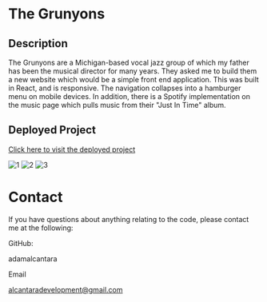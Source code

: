 # The Grunyons
   

## Description 
The Grunyons are a Michigan-based vocal jazz group of which my father has been the musical director for many years. They asked me to build them a new website which would be a simple front end application. This was built in React, and is responsive. The navigation collapses into a hamburger menu on mobile devices. In addition, there is a Spotify implementation on the music page which pulls music from their "Just In Time" album.

## Deployed Project
[Click here to visit the deployed project](https://thegrunyons.com)

![1](https://github.com/adamalcantara/grunyons/assets/79345904/b3711d7f-3db4-4b62-8d1c-40848ea0fbf8)
![2](https://github.com/adamalcantara/grunyons/assets/79345904/ea5c5554-f1ac-47fa-b7fa-1edd4b13b9cc)
![3](https://github.com/adamalcantara/grunyons/assets/79345904/468a9b74-07bc-46a8-a143-690602667068)
  
  # Contact
  If you have questions about anything relating to the code, please contact me at the following: 

  
  GitHub: 

  adamalcantara 

  Email 

  alcantaradevelopment@gmail.com 

  
